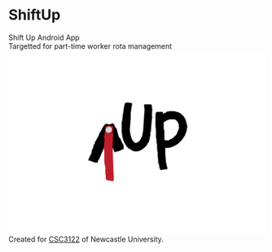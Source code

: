 # ShiftUp
Shift Up Android App  
Targetted for part-time worker rota management  
![Shift Up Logo](Documentation/Resources/Logo.png)
Created for [CSC3122](https://www.ncl.ac.uk/module-catalogue/module.php?code=CSC3122) of Newcastle University.
